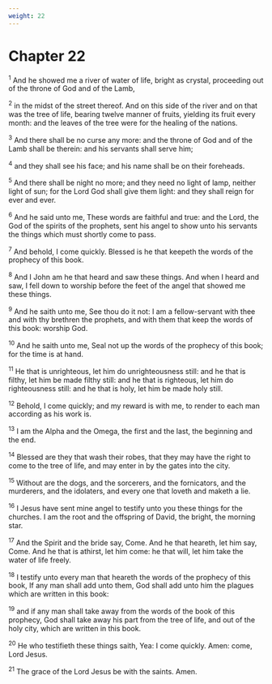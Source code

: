 ```yaml
---
weight: 22
---
```


# Chapter 22

<sup>1</sup> And he showed me a river of water of life, bright as crystal, proceeding out of the throne of God and of the Lamb, 

<sup>2</sup> in the midst of the street thereof. And on this side of the river and on that was the tree of life, bearing twelve manner of fruits, yielding its fruit every month: and the leaves of the tree were for the healing of the nations. 

<sup>3</sup> And there shall be no curse any more: and the throne of God and of the Lamb shall be therein: and his servants shall serve him; 

<sup>4</sup> and they shall see his face; and his name shall be on their foreheads. 

<sup>5</sup> And there shall be night no more; and they need no light of lamp, neither light of sun; for the Lord God shall give them light: and they shall reign for ever and ever. 

<sup>6</sup> And he said unto me, These words are faithful and true: and the Lord, the God of the spirits of the prophets, sent his angel to show unto his servants the things which must shortly come to pass. 

<sup>7</sup> And behold, I come quickly. Blessed is he that keepeth the words of the prophecy of this book. 

<sup>8</sup> And I John am he that heard and saw these things. And when I heard and saw, I fell down to worship before the feet of the angel that showed me these things. 

<sup>9</sup> And he saith unto me, See thou do it not: I am a fellow-servant with thee and with thy brethren the prophets, and with them that keep the words of this book: worship God. 

<sup>10</sup> And he saith unto me, Seal not up the words of the prophecy of this book; for the time is at hand. 

<sup>11</sup> He that is unrighteous, let him do unrighteousness still: and he that is filthy, let him be made filthy still: and he that is righteous, let him do righteousness still: and he that is holy, let him be made holy still. 

<sup>12</sup> Behold, I come quickly; and my reward is with me, to render to each man according as his work is. 

<sup>13</sup> I am the Alpha and the Omega, the first and the last, the beginning and the end. 

<sup>14</sup> Blessed are they that wash their robes, that they may have the right to come to the tree of life, and may enter in by the gates into the city. 

<sup>15</sup> Without are the dogs, and the sorcerers, and the fornicators, and the murderers, and the idolaters, and every one that loveth and maketh a lie. 

<sup>16</sup> I Jesus have sent mine angel to testify unto you these things for the churches. I am the root and the offspring of David, the bright, the morning star. 

<sup>17</sup> And the Spirit and the bride say, Come. And he that heareth, let him say, Come. And he that is athirst, let him come: he that will, let him take the water of life freely. 

<sup>18</sup> I testify unto every man that heareth the words of the prophecy of this book, If any man shall add unto them, God shall add unto him the plagues which are written in this book: 

<sup>19</sup> and if any man shall take away from the words of the book of this prophecy, God shall take away his part from the tree of life, and out of the holy city, which are written in this book. 

<sup>20</sup> He who testifieth these things saith, Yea: I come quickly. Amen: come, Lord Jesus. 

<sup>21</sup> The grace of the Lord Jesus be with the saints. Amen. 

